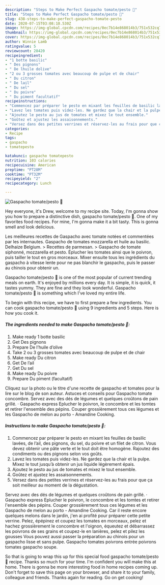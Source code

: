 ```yaml
---
description: "Steps to Make Perfect Gaspacho tomate/pesto 🍅"
title: "Steps to Make Perfect Gaspacho tomate/pesto 🍅"
slug: 438-steps-to-make-perfect-gaspacho-tomate-pesto
date: 2020-07-15T03:08:10.530Z
image: https://img-global.cpcdn.com/recipes/0ec7b14e868014b3/751x532cq70/gaspacho-tomatepesto-🍅-photo-principale-de-la-recette.jpg
thumbnail: https://img-global.cpcdn.com/recipes/0ec7b14e868014b3/751x532cq70/gaspacho-tomatepesto-🍅-photo-principale-de-la-recette.jpg
cover: https://img-global.cpcdn.com/recipes/0ec7b14e868014b3/751x532cq70/gaspacho-tomatepesto-🍅-photo-principale-de-la-recette.jpg
author: Winnie Lamb
ratingvalue: 5
reviewcount: 28420
recipeingredient:
- "1 botte basilic"
- " Des pignons"
- " De lhuile dolive"
- "2 ou 3 grosses tomates avec beaucoup de pulpe et de chair"
- " Du citron"
- " De lail"
- " Du sel"
- " Du poivre"
- " Du piment facultatif"
recipeinstructions:
- "Commencez par préparer le pesto en mixant les feuilles de basilic lavées, de l’ail, des pignons, du sel, du poivre et un filet de citron. Vous devez obtenir une pâte verte et le tout doit être homogène. Rajoutez des condiments ou des pignons selon vos goûts."
- "Lavez les tomates puis videz-les. Ne gardez que la chair et la pulpe. Mixez le tout jusqu’à obtenir un jus liquide légèrement épais."
- "Ajoutez le pesto au jus de tomates et mixez le tout ensemble."
- "Goûtez et ajustez les assaisonnements."
- "Versez dans des petites verrines et réservez-les au frais pour que ça soit meilleur au moment de la dégustation."
categories:
- Recipe
tags:
- gaspacho
- tomatepesto

katakunci: gaspacho tomatepesto 
nutrition: 103 calories
recipecuisine: American
preptime: "PT28M"
cooktime: "PT32M"
recipeyield: "2"
recipecategory: Lunch

---
```



![Gaspacho tomate/pesto 🍅](https://img-global.cpcdn.com/recipes/0ec7b14e868014b3/751x532cq70/gaspacho-tomatepesto-🍅-photo-principale-de-la-recette.jpg)

Hey everyone, it's Drew, welcome to my recipe site. Today, I'm gonna show you how to prepare a distinctive dish, gaspacho tomate/pesto 🍅. One of my favorites food recipes. For mine, I'm gonna make it a bit tasty. This is gonna smell and look delicious.

Les meilleures recettes de Gaspacho avec tomate notées et commentées par les internautes. Gaspacho de tomates mozzarella et huile au basilic. Delhaize Belgium. &gt; Recettes de parmesan. &gt; Gaspacho de tomate siphonné, mozzarella et pesto. Éplucher les tomates ainsi que le poivron, puis tailler le tout en gros morceaux. Mixer ensuite tous les ingrédients du gaspacho à vitesse lente pour ne pas blanchir le gaspacho, puis le passer au chinois pour obtenir un.

Gaspacho tomate/pesto 🍅 is one of the most popular of current trending meals on earth. It's enjoyed by millions every day. It is simple, it is quick, it tastes yummy. They are fine and they look wonderful. Gaspacho tomate/pesto 🍅 is something which I've loved my entire life.


To begin with this recipe, we have to first prepare a few ingredients. You can cook gaspacho tomate/pesto 🍅 using 9 ingredients and 5 steps. Here is how you cook it.

<!--inarticleads1-->

##### The ingredients needed to make Gaspacho tomate/pesto 🍅:

1. Make ready 1 botte basilic
1. Get  Des pignons
1. Prepare  De l’huile d’olive
1. Take 2 ou 3 grosses tomates avec beaucoup de pulpe et de chair
1. Make ready  Du citron
1. Get  De l’ail
1. Get  Du sel
1. Make ready  Du poivre
1. Prepare  Du piment (facultatif)


Cliquez sur la photo ou le titre d&#39;une recette de gaspacho et tomates pour la lire sur le blog de son auteur. Astuces et conseils pour Gaspacho tomate concombre. Servez avec des dés de légumes et quelques croûtons de pain grillé. · Gaspacho express Eplucher le poivron, le concombre et les tomtes et retirer l&#39;ensemble des pépins. Couper grossièrement tous ces légumes et les Gaspacho de melon au porto - Amandine Cooking. 

<!--inarticleads2-->

##### Instructions to make Gaspacho tomate/pesto 🍅:

1. Commencez par préparer le pesto en mixant les feuilles de basilic lavées, de l’ail, des pignons, du sel, du poivre et un filet de citron. Vous devez obtenir une pâte verte et le tout doit être homogène. Rajoutez des condiments ou des pignons selon vos goûts.
1. Lavez les tomates puis videz-les. Ne gardez que la chair et la pulpe. Mixez le tout jusqu’à obtenir un jus liquide légèrement épais.
1. Ajoutez le pesto au jus de tomates et mixez le tout ensemble.
1. Goûtez et ajustez les assaisonnements.
1. Versez dans des petites verrines et réservez-les au frais pour que ça soit meilleur au moment de la dégustation.


Servez avec des dés de légumes et quelques croûtons de pain grillé. · Gaspacho express Eplucher le poivron, le concombre et les tomtes et retirer l&#39;ensemble des pépins. Couper grossièrement tous ces légumes et les Gaspacho de melon au porto - Amandine Cooking. Car il reste encore quelques melons dans le jardin, j&#39;en ai profité pour préparer cette petite verrine. Pelez, épépinez et coupez les tomates en morceaux, pelez et hachez grossièrement le concombre et l&#39;oignon, équeutez et débarrassez les poivrons de ses grains et coupez-le en lanières, pelez et pilez les gousses Vous pouvez aussi passer la préparation au chinois pour un gaspacho lisse et sans pulpe. Gaspacho tomates poivrons entrée poivrons tomates gaspacho soupe. 

So that is going to wrap this up for this special food gaspacho tomate/pesto 🍅 recipe. Thanks so much for your time. I'm confident you will make this at home. There is gonna be more interesting food in home recipes coming up. Don't forget to save this page on your browser, and share it to your family, colleague and friends. Thanks again for reading. Go on get cooking!
